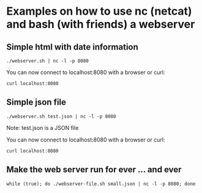 # Examples on how to use nc (netcat) and bash (with friends) a webserver

## Simple html with date information

`./webserver.sh | nc -l -p 8080`

You can now connect to localhost:8080 with a browser or curl:

`curl localhost:8080`


## Simple json file

`./webserver.sh test.json | nc -l -p 8080`

Note: test.json is a JSON file

You can now connect to localhost:8080 with a browser or curl:

`curl localhost:8080`

## Make the web server run for ever ... and ever

`while (true); do ./webserver-file.sh small.json | nc -l -p 8080; done`

